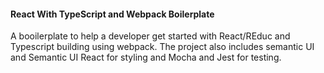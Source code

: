 #### React With TypeScript and Webpack Boilerplate

A booilerplate to help a developer get started with React/REduc and Typescript building using webpack.
The project also includes semantic UI and Semantic UI React for styling and Mocha and Jest for testing.
